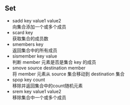 ## Set
* sadd key value1 value2  
向集合添加一个或多个成员
* scard key  
获取集合的成员数
* smembers key  
返回集合中的所有成员
* sismember key value  
判断 member 元素是否是集合 key 的成员
* smove source destination member  
将 member 元素从 source 集合移动到 destination 集合
* spop key count  
移除并返回集合中的count随机元素
* srem key value1 value2  
移除集合中一个或多个成员